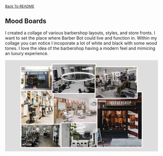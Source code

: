 <small>[Back To README](https://github.com/maubanel/Barber-Bot) </small>



## Mood Boards

I created a collage of various barbershop layouts, styles, and store fronts. I want to set the place where Barber Bot could live and function in. Within my collage you can notice I incoporate a lot of white and black with some wood tones. I love the idea of the barbershop having a modern feel and mimicing an luxury experience.

<kbd>
   <img src="images/moodboard.png">
 </kbd>
